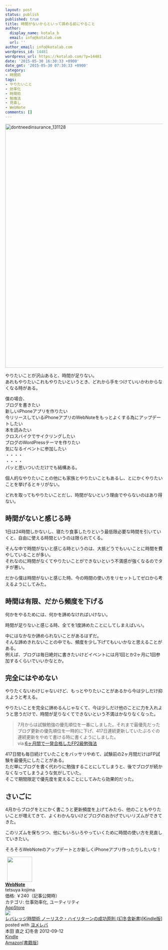 ```yaml
---
layout: post
status: publish
published: true
title: 時間がないからといって諦める前にやること
author:
  display_name: kotala_b
  email: info@kotalab.com
  url: ''
author_email: info@kotalab.com
wordpress_id: 14481
wordpress_url: https://kotalab.com/?p=14481
date: '2015-05-30 16:30:33 +0900'
date_gmt: '2015-05-30 07:30:33 +0900'
category:
- 時間術
tags:
- やりたいこと
- 効率化
- 時間術
- 勉強法
- 見直し
- WebNote
comments: []
---
```

<p><img src="https://kotalab.com/wp-content/uploads/dontneedinsurance_131128.jpg" alt="dontneedinsurance_131128" width="780" class="aligncenter size-large wp-image-10253" /></p>
<p>やりたいことが沢山あると、時間が足りない。<br />
あれもやりたいこれもやりたいというとき、どれから手をつけていいかわからなくなる時がある。</p>
<p>僕の場合、<br />
ブログを書きたい<br />
新しいiPhoneアプリを作りたい<br />
今リリースしているiPhoneアプリのWebNoteをもっとよくする為にアップデートしたい<br />
本を読みたい<br />
クロスバイクでサイクリングしたい<br />
ブログのWordPressテーマを作りたい<br />
気になるイベントに参加したい<br />
・・・・<br />
・・・・<br />
パッと思いついただけでも結構ある。</p>
<p>個人的なやりたいことの他にも家族とやりたいこともあるし、とにかくやりたいことを挙げるとキリがない。</p>
<p>どれを取ってもやりたいことだし、時間がないという理由でやらないのはあり得ない。</p>
<p><!--more--></p>
<h2>時間がないと感じる時</h2>
<p>1日は24時間しかないし、寝たり食事したりという最低限必要な時間を引いていくと、自由に使える時間というのは限られてくる。</p>
<p>そんな中で時間がないと感じる時というのは、大抵どうでもいいことに時間を費やしていることが多い。<br />
それなのに時間がなくてやりたいことができないという不満感が強くなるのでタチが悪い。</p>
<p>だから僕は時間がないと感じた時、今の時間の使い方をリセットしてゼロから考えるようにしてみた。</p>
<h2>時間は有限、だから頻度を下げる</h2>
<p>何かをやるためには、何かを諦めなければいけない。</p>
<p>時間が足りないと感じる時、全てを1度諦めたことにしてしまえばいい。</p>
<p>中にはなかなか諦められないことがあるはずだ。<br />
そんな諦めきれないことの中でも、頻度を少し下げてもいいかなと思えることがある。<br />
例えば、ブログは毎日絶対に書きたいけどイベントには月1回とか2ヶ月に1回参加するくらいでいいかなとか。</p>
<h2>完全にはやめない</h2>
<p>やりたくないわけじゃないけど、もっとやりたいことがあるから今は少しだけ抑えようと考える。</p>
<p>やりたいことを完全に諦めるんじゃなくて、今は少しだけ他のことに力を入れようと思うだけで、時間が足りなくてできないという不満はかなりなくなった。</p>
<blockquote><p>7月からは試験勉強の優先順位を一番にしました。それまで最優先だったブログ更新の優先順位を一時的に下げ、417日連続更新していたぶろぐの連続更新をやめて書ける時に書くようにしました。<br />
via:<a href="https://kotalab.com/pass-the-exam">6ヶ月間で一発合格したFP2級勉強法</a></p>
</blockquote>
<p>417日間も毎日続けていたことをバッサリやめて、試験前の2ヶ月間だけはFP試験を最優先にしたことがある。<br />
ただ単にブログを書く代わりに勉強することにしてしまうと、後でブログが続かなくなってしまうような気がしていた。<br />
そこで<span class="b">期間限定で優先度を変える</span>ことにしてみたら効果的だった。</p>
<h2>さいごに</h2>
<p>4月からブログをとにかく書こうと更新頻度を上げてみたら、他のこともやりたいことが増えてきて、よくわかんないけどブログのおかげでいいリズムができてきた。</p>
<p>このリズムを保ちつつ、他にもいろいろやっていくために時間の使い方を見直していきたい。</p>
<p>そろそろWebNoteのアップデートとか新しくiPhoneアプリ作ったりしたいな！</p>
<div class="applink">
<div class="applinkimg"><a href="https://itunes.apple.com/jp/app/webnote/id911802747?mt=8&uo=4&at=10l4yU" rel="nofollow" target="_blank"><img hspace="6" src="http://is2.mzstatic.com/image/pf/us/r30/Purple5/v4/03/2a/74/032a7441-60be-9149-7025-d19b7bbf109e/mzl.nqisizax.png" width="80" /></a></div>
<div class="applinktext">
<div class="applinktitle"><strong><a href="https://itunes.apple.com/jp/app/webnote/id911802747?mt=8&uo=4&at=10l4yU" rel="nofollow" target="_blank">WebNote</a></strong></div>
<div class="applinkinfo">tetsuya kojima</div>
<div class="applinkinfo">価格: ￥240（記事公開時）</div>
<div class="applinkinfo">カテゴリ: 仕事効率化, ユーティリティ</div>
</div>
<div class="clear"></div>
<div class="appstorelink"><a href="https://itunes.apple.com/jp/app/webnote/id911802747?mt=8&uo=4&at=10l4yU" rel="nofollow" target="_blank">AppStore</a></div>
</div>
<div class="booklink-box">
<div class="booklink-image"><a href="https://www.amazon.co.jp/exec/obidos/asin/B009CTUGIQ/same-22/" rel="nofollow" target="_blank"><img src="https://images-fe.ssl-images-amazon.com/images/I/41nvQliBviL._SL160_.jpg" style="border: none;" /></a></div>
<div class="booklink-info">
<div class="booklink-name"><a href="https://www.amazon.co.jp/exec/obidos/asin/B009CTUGIQ/same-22/" rel="nofollow" target="_blank">レバレッジ時間術 ノーリスク・ハイリターンの成功原則 (幻冬舎新書)[Kindle版]</a>
<div class="booklink-powered-date">posted with <a href="https://yomereba.com" rel="nofollow" target="_blank">ヨメレバ</a></div>
</div>
<div class="booklink-detail">本田 直之 幻冬舎 2012-09-12    </div>
<div class="booklink-link2">
<div class="shoplinkkindle"><a href="https://www.amazon.co.jp/exec/obidos/ASIN/B009CTUGIQ/same-22/" rel="nofollow" target="_blank">Kindle</a></div>
<div class="shoplinkamazon"><a href="https://www.amazon.co.jp/exec/obidos/ASIN/4344980395/same-22/" rel="nofollow" target="_blank">Amazon[書籍版]</a></div>
</p></div>
</div>
<div class="booklink-footer"></div>
</div>
